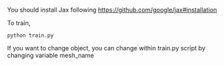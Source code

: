 You should install Jax following https://github.com/google/jax#installation


To train,
```
python train.py
```

If you want to change object, you can change within train.py script by changing variable mesh_name